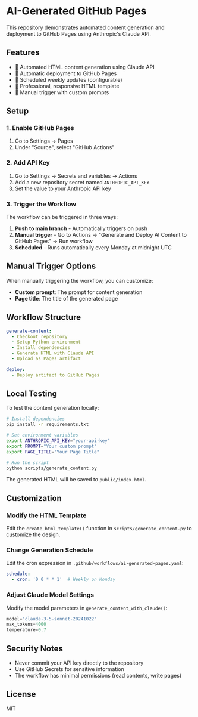 # AI-Generated GitHub Pages

This repository demonstrates automated content generation and deployment to GitHub Pages using Anthropic's Claude API.

## Features

- 🤖 Automated HTML content generation using Claude API
- 🚀 Automatic deployment to GitHub Pages
- 📅 Scheduled weekly updates (configurable)
- 🎨 Professional, responsive HTML template
- 🔧 Manual trigger with custom prompts

## Setup

### 1. Enable GitHub Pages

1. Go to Settings → Pages
2. Under "Source", select "GitHub Actions"

### 2. Add API Key

1. Go to Settings → Secrets and variables → Actions
2. Add a new repository secret named `ANTHROPIC_API_KEY`
3. Set the value to your Anthropic API key

### 3. Trigger the Workflow

The workflow can be triggered in three ways:

1. **Push to main branch** - Automatically triggers on push
2. **Manual trigger** - Go to Actions → "Generate and Deploy AI Content to GitHub Pages" → Run workflow
3. **Scheduled** - Runs automatically every Monday at midnight UTC

## Manual Trigger Options

When manually triggering the workflow, you can customize:

- **Custom prompt**: The prompt for content generation
- **Page title**: The title of the generated page

## Workflow Structure

```yaml
generate-content:
  - Checkout repository
  - Setup Python environment
  - Install dependencies
  - Generate HTML with Claude API
  - Upload as Pages artifact

deploy:
  - Deploy artifact to GitHub Pages
```

## Local Testing

To test the content generation locally:

```bash
# Install dependencies
pip install -r requirements.txt

# Set environment variables
export ANTHROPIC_API_KEY="your-api-key"
export PROMPT="Your custom prompt"
export PAGE_TITLE="Your Page Title"

# Run the script
python scripts/generate_content.py
```

The generated HTML will be saved to `public/index.html`.

## Customization

### Modify the HTML Template

Edit the `create_html_template()` function in `scripts/generate_content.py` to customize the design.

### Change Generation Schedule

Edit the cron expression in `.github/workflows/ai-generated-pages.yaml`:

```yaml
schedule:
  - cron: '0 0 * * 1'  # Weekly on Monday
```

### Adjust Claude Model Settings

Modify the model parameters in `generate_content_with_claude()`:

```python
model="claude-3-5-sonnet-20241022"
max_tokens=4000
temperature=0.7
```

## Security Notes

- Never commit your API key directly to the repository
- Use GitHub Secrets for sensitive information
- The workflow has minimal permissions (read contents, write pages)

## License

MIT